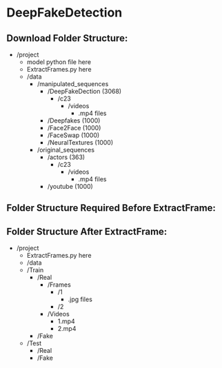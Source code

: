 # DeepFakeDetection

## Download Folder Structure:
- /project
    - model python file here
    - ExtractFrames.py here
    - /data
        - /manipulated_sequences
            - /DeepFakeDection (3068)
                - /c23
                    - /videos
                        - .mp4 files
            - /Deepfakes (1000)
            - /Face2Face (1000)
            - /FaceSwap (1000)
            - /NeuralTextures (1000)
        - /original_sequences
            - /actors (363)
                - /c23
                    - /videos
                        - .mp4 files
            - /youtube (1000)
            
## Folder Structure Required Before ExtractFrame:

## Folder Structure After ExtractFrame:
- /project
    - ExtractFrames.py here
    - /data
    - /Train
        - /Real
            - /Frames
                - /1
                    - .jpg files
                - /2
            - /Videos
                - 1.mp4
                - 2.mp4
        - /Fake
    - /Test
        - /Real
        - /Fake
